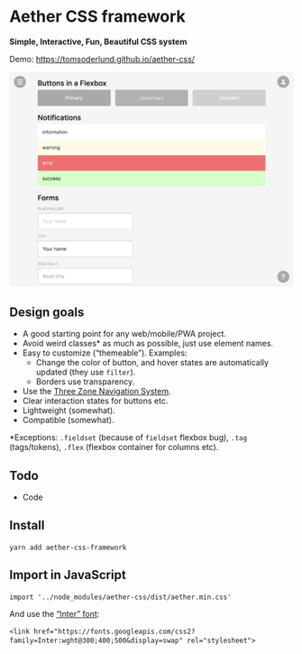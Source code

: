 # Aether CSS framework

**Simple, Interactive, Fun, Beautiful CSS system**

Demo: https://tomsoderlund.github.io/aether-css/

![Screenshot of Aether CSS](docs/demo.png)

## Design goals

- A good starting point for any web/mobile/PWA project.
- Avoid weird classes* as much as possible, just use element names.
- Easy to customize (“themeable”). Examples:
  - Change the color of button, and hover states are automatically updated (they use `filter`).
  - Borders use transparency.
- Use the [Three Zone Navigation System](https://medium.com/@tomsoderlund/three-zone-navigation-system-45f20d08bed4).
- Clear interaction states for buttons etc.
- Lightweight (somewhat).
- Compatible (somewhat).

*Exceptions: `.fieldset` (because of `fieldset` flexbox bug), `.tag` (tags/tokens), `.flex` (flexbox container for columns etc).


## Todo

- Code


## Install

    yarn add aether-css-framework


## Import in JavaScript

    import '../node_modules/aether-css/dist/aether.min.css'

And use the [“Inter” font](https://rsms.me/inter/):

    <link href="https://fonts.googleapis.com/css2?family=Inter:wght@300;400;500&display=swap" rel="stylesheet">
